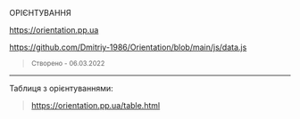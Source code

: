 ОРІЄНТУВАННЯ

https://orientation.pp.ua

https://github.com/Dmitriy-1986/Orientation/blob/main/js/data.js
> <small>Створено - 06.03.2022</small>

---
<p>Таблиця з орієнтуваннями:</p>

>https://orientation.pp.ua/table.html
